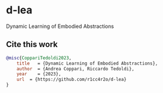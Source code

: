 # d-lea
Dynamic Learning of Embodied Abstractions


## Cite this work
```bibtex
@misc{CoppariTedoldi2023,
    title   = {Dynamic Learning of Embodied Abstractions},
    author  = {Andrea Coppari, Riccardo Tedoldi},
    year    = {2023},
    url  = {https://github.com/r1cc4r2o/d-lea}
}
```
